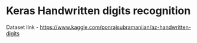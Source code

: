 # Keras Handwritten digits recognition

Dataset link - https://www.kaggle.com/ponrajsubramaniian/az-handwritten-digits